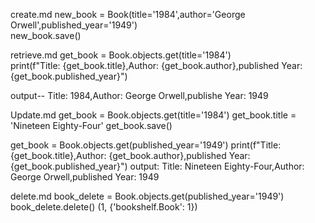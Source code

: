 create.md
new_book = Book(title='1984',author='George Orwell',published_year='1949')  
new_book.save()

retrieve.md
get_book = Book.objects.get(title='1984')      
print(f"Title: {get_book.title},Author: {get_book.author},published Year: {get_book.published_year}")

output--  Title: 1984,Author: George Orwell,publishe Year: 1949

Update.md 
get_book = Book.objects.get(title='1984') 
get_book.title = 'Nineteen Eighty-Four'
get_book.save()

get_book = Book.objects.get(published_year='1949') 
print(f"Title: {get_book.title},Author: {get_book.author},published Year: {get_book.published_year}")
output:  Title: Nineteen Eighty-Four,Author: George Orwell,published Year: 1949


delete.md
book_delete = Book.objects.get(published_year='1949') 
book_delete.delete()
(1, {'bookshelf.Book': 1})

